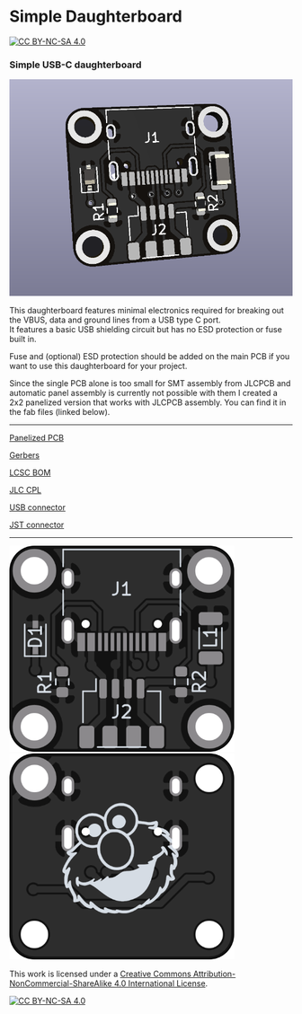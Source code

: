 # Simple Daughterboard

[![CC BY-NC-SA 4.0][cc-by-nc-sa-shield]][cc-by-nc-sa]

### Simple USB-C daughterboard

<img src="preview.png" alt="drawing" width="800"/>

This daughterboard features minimal electronics required for breaking out the VBUS, data and ground lines from a USB type C port.  
It features a basic USB shielding circuit but has no ESD protection or fuse built in.

Fuse and (optional) ESD protection should be added on the main PCB if you want to use this daughterboard for your project.

Since the single PCB alone is too small for SMT assembly from JLCPCB and automatic panel assembly is currently not possible with them I created a 2x2 panelized version that works with JLCPCB assembly. You can find it in the fab files (linked below).

---

[Panelized PCB](fab/sDB_panel.kicad_pcb)

[Gerbers](fab/gerbers.zip)

[LCSC BOM](fab/bom.csv)

[JLC CPL](fab/pos.csv)

[USB connector](https://lcsc.com/product-detail/USB-Type-C_Korean-Hroparts-Elec-TYPE-C-31-M-12_C165948.html)

[JST connector](https://www.digikey.com/product-detail/en/jst-sales-america-inc/SM04B-SRSS-TB-LF-SN/455-1804-1-ND/926875)

---

<img src="pcb_front.png" alt="drawing" width="400"/><img src="pcb_back.png" alt="drawing" width="400"/>

This work is licensed under a
[Creative Commons Attribution-NonCommercial-ShareAlike 4.0 International License][cc-by-nc-sa].

[![CC BY-NC-SA 4.0][cc-by-nc-sa-image]][cc-by-nc-sa]

[cc-by-nc-sa]: http://creativecommons.org/licenses/by-nc-sa/4.0/
[cc-by-nc-sa-image]: https://licensebuttons.net/l/by-nc-sa/4.0/88x31.png
[cc-by-nc-sa-shield]: https://img.shields.io/badge/License-CC%20BY--NC--SA%204.0-lightgrey.svg

